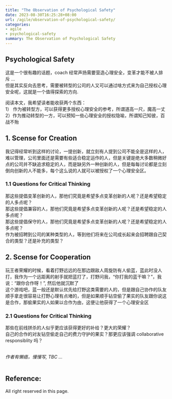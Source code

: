 ```yaml
---
title: "The Observation of Psychological Safety"
date: 2023-08-30T16:25:28+08:00
url: /agile/observation-of-psychological-safety/
categories:
- agile
- psychological-safety
summary: The Observation of Psychological Safety
---
```


## Psychological Safety
这是一个很有趣的话题，coach 经常声扬需要营造心理安全，变革才能不被人排斥 ...   
但是其实反向去思考，需要被转型的公司的人又可以通过啥方式来为自己授权心理安全呢，这就是一个值得探索的方向.

阅读本文，我希望读者能收获两个东西：   
1） 作为被转型方，可以获得更多授权心理安全的参考，所谓道高一尺，魔高一丈   
2）作为推动转型的一方，可以预知一些心理安全的授权隐喻，所谓知己知彼，百战不殆   ​      
    
    
    
## 1. Scense for Creation   

我记得经常听到这样的讨论，一提创新，就立刻有人提到公司不能全是这样的人，难以管理，公司里面还是需要有些适合稳定运作的人，但是关键是绝大多数稍微好点的公司并不缺追求稳定的人，而是缺另外一种创新的人，但是每每讨论都是立刻倒向创新的人不能多，每个这么说的人就可以被授权了一个心理安全区。     

### 1.1 Questions for Critical Thinking
那这些提倡变革创新的人，那他们究竟是希望多点变革创新的人呢？还是希望稳定的人多点呢？  
那这些提倡兼容的人，那他们究竟是希望多点变革创新的人呢？还是希望稳定的人多点呢？  
那这些提倡保守的人，那他们究竟是希望多点变革创新的人呢？还是希望稳定的人多点呢？  
作为被招聘到公司的某种类型的人，等到他们将来在公司成长起来会招聘跟自己契合的类型？还是补充的类型？       


## 2. Scense for Cooperation   
玩王者荣耀的时候，看着打野远远的在那边跟敌人周旋防有人偷蓝，蓝此时没人打，我作为一个远距离的射手就把蓝打了，打野问我，“你打我的蓝干嘛？”，我说：“跟你合作呀！”, 然后他就沉默了      
这个游戏吧，蓝一般还是默认优先给打野这类需要的人的，但是跟自己协作的队友顺手拿走很容易让打野心理有点堵的，但是如果顺手钻空偷了果实的队友跟你说这是合作，那偷果实的人如果以合作为由，这便让他获得了一个心理安全区    

### 2.1 Questions for Critical Thinking
那些在前线拼杀的人似乎更应该获得更好的补给？更大的荣耀？   
自己的合作的对友钻空偷走自己的费力守护的果实？那更应该强调 collaborative responsiblity 吗？   
    

​    
_作者有懒癌，慢慢写, TBC ..._  
​    

## Reference:


All right reserved in this page.
